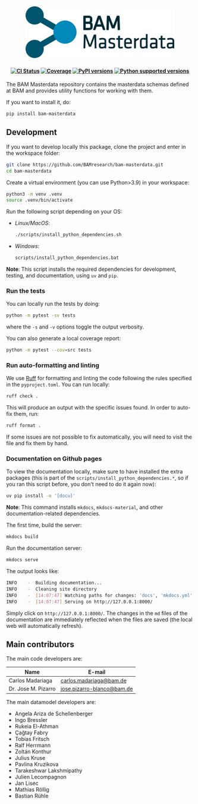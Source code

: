 <h1 align="center">
  <picture>
    <source srcset="https://github.com/BAMresearch/bam-masterdata/raw/main/docs/assets/bammasterdata_blue_transparent_text.png">
    <img src="https://github.com/BAMresearch/bam-masterdata/raw/main/docs/assets/bammasterdata_blue_transparent_text.png"
         alt="BAM Masterdata"
         style="width: 25rem">
  </picture>
</h1>


<h4 align="center">

[![CI Status](https://github.com/BAMresearch/bam-masterdata/actions/workflows/actions.yml/badge.svg)](https://github.com/BAMresearch/bam-masterdata/actions/workflows/actions.yml/badge.svg)
[![Coverage](https://coveralls.io/repos/github/BAMresearch/bam-masterdata/badge.svg?branch=main)](https://coveralls.io/repos/github/BAMresearch/bam-masterdata/badge.svg?branch=main)
[![PyPI versions](https://img.shields.io/pypi/v/bam-masterdata)](https://img.shields.io/pypi/v/bam-masterdata)
[![Python supported versions](https://img.shields.io/pypi/pyversions/bam-masterdata)](https://img.shields.io/pypi/pyversions/bam-masterdata)

</h4>

The BAM Masterdata repository contains the masterdata schemas defined at BAM and provides utility functions for working with them.

If you want to install it, do:
```sh
pip install bam-masterdata
```

## Development

If you want to develop locally this package, clone the project and enter in the workspace folder:

```sh
git clone https://github.com/BAMresearch/bam-masterdata.git
cd bam-masterdata
```

Create a virtual environment (you can use Python>3.9) in your workspace:

```sh
python3 -m venv .venv
source .venv/bin/activate
```

Run the following script depending on your OS:
- *Linux/MacOS*:
  ```sh
  ./scripts/install_python_dependencies.sh
  ```
- *Windows*:
  ```sh
  scripts/install_python_dependencies.bat
  ```

**Note**: This script installs the required dependencies for development, testing, and documentation, using `uv` and `pip`.

### Run the tests

You can locally run the tests by doing:

```sh
python -m pytest -sv tests
```

where the `-s` and `-v` options toggle the output verbosity.

You can also generate a local coverage report:

```sh
python -m pytest --cov=src tests
```

### Run auto-formatting and linting

We use [Ruff](https://docs.astral.sh/ruff/) for formatting and linting the code following the rules specified in the `pyproject.toml`. You can run locally:

```sh
ruff check .
```

This will produce an output with the specific issues found. In order to auto-fix them, run:

```sh
ruff format .
```

If some issues are not possible to fix automatically, you will need to visit the file and fix them by hand.


### Documentation on Github pages

To view the documentation locally, make sure to have installed the extra packages (this is part of the `scripts/install_python_dependencies.*`, so if you ran this script before, you don't need to do it again now):

```sh
uv pip install -e '[docu]'
```

**Note**: This command installs `mkdocs`, `mkdocs-material`, and other documentation-related dependencies.

The first time, build the server:

```sh
mkdocs build
```

Run the documentation server:

```sh
mkdocs serve
```

The output looks like:

```sh
INFO    -  Building documentation...
INFO    -  Cleaning site directory
INFO    -  [14:07:47] Watching paths for changes: 'docs', 'mkdocs.yml'
INFO    -  [14:07:47] Serving on http://127.0.0.1:8000/
```

Simply click on `http://127.0.0.1:8000/`. The changes in the `md` files of the documentation are immediately reflected when the files are saved (the local web will automatically refresh).

## Main contributors

The main code developers are:

| Name                | E-mail                                                       |
| ------------------- | ------------------------------------------------------------ |
| Carlos Madariaga    | [carlos.madariaga@bam.de](mailto:carlos.madariaga@bam.de)       |
| Dr. Jose M. Pizarro | [jose.pizarro-blanco@bam.de](mailto:jose.pizarro-blanco@bam.de) |


The main datamodel developers are:

- Angela Ariza de Schellenberger
- Ingo Bressler
- Rukeia El-Athman
- Çağtay Fabry
- Tobias Fritsch
- Ralf Herrmann
- Zoltán Konthur
- Julius Kruse
- Pavlina Kruzikova
- Tarakeshwar Lakshmipathy
- Julien Lecompagnon
- Jan Lisec
- Mathias Röllig
- Bastian Rühle
